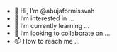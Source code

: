 - 👋 Hi, I’m @abujaformissvah
- 👀 I’m interested in ...
- 🌱 I’m currently learning ...
- 💞️ I’m looking to collaborate on ...
- 📫 How to reach me ...

<!---
abujaformissvah/abujaformissvah is a ✨ special ✨ repository because its `README.md` (this file) appears on your GitHub profile.
You can click the Preview link to take a look at your changes.
--->
